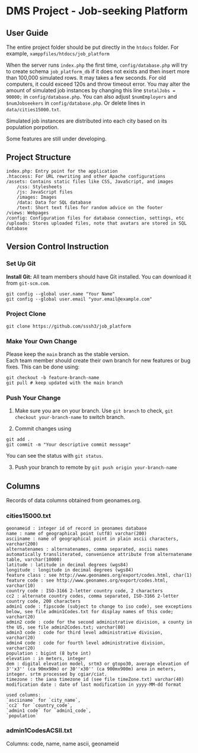 # DMS Project - Job-seeking Platform

## User Guide

The entire project folder should be put directly in the `htdocs` folder. For example, `xamppfiles/htdocs/job_platform`   

When the server runs `index.php` the first time, `config/database.php` will try to create schema `job_platform_db` if it does not exists and then insert more than 100,000 simulated rows. It may takes a few seconds. For old computers, it could exceed 120s and throw timeout error. You may alter the amount of simulated job instances by changing this line `$totalJobs = 90000;` in `config/database.php`. You can also adjust `$numEmployers` and `$numJobseekers` in `config/database.php`. Or delete lines in `data/cities15000.txt`.   

Simulated job instances are distributed into each city based on its population porpotion.  

Some features are still under developing.

## Project Structure
```
index.php: Entry point for the application
.htaccess: For URL rewriting and other Apache configurations
/assets: Contains static files like CSS, JavaScript, and images
    /css: Stylesheets
    /js: JavaScript files
    /images: Images
    /data: Data for SQL database
    /text: Short text files for random advice on the footer
/views: Webpages
/config: Configuration files for database connection, settings, etc
/uploads: Stores uploaded files, note that avatars are stored in SQL database
```

## Version Control Instruction
### Set Up Git
**Install Git:** All team members should have Git installed. You can download it from `git-scm.com`.
```
git config --global user.name "Your Name"
git config --global user.email "your.email@example.com"
```

### Project Clone
```
git clone https://github.com/sssh3/job_platform
```

### Make Your Own Change
Please keep the `main` branch as the stable version.  
Each team member should create their own branch for new features or bug fixes. This can be done using:
```
git checkout -b feature-branch-name
git pull # keep updated with the main branch
```

### Push Your Change
1. Make sure you are on your branch. Use `git branch` to check, `git checkout your-branch-name` to switch branch.

2. Commit changes using 
```
git add .
git commit -m "Your descriptive commit message"
```
You can see the status with `git status`.

3. Push your branch to remote by `git push origin your-branch-name`


## Columns 
Records of data columns obtained from geonames.org.  

### cities15000.txt
```
geonameid : integer id of record in geonames database
name : name of geographical point (utf8) varchar(200)
asciiname : name of geographical point in plain ascii characters, varchar(200)
alternatenames : alternatenames, comma separated, ascii names automatically transliterated, convenience attribute from alternatename table, varchar(10000)
latitude : latitude in decimal degrees (wgs84)
longitude : longitude in decimal degrees (wgs84)
feature class : see http://www.geonames.org/export/codes.html, char(1)
feature code : see http://www.geonames.org/export/codes.html, varchar(10)
country code : ISO-3166 2-letter country code, 2 characters
cc2 : alternate country codes, comma separated, ISO-3166 2-letter country code, 200 characters
admin1 code : fipscode (subject to change to iso code), see exceptions below, see file admin1Codes.txt for display names of this code; varchar(20)
admin2 code : code for the second administrative division, a county in the US, see file admin2Codes.txt; varchar(80)
admin3 code : code for third level administrative division, varchar(20)
admin4 code : code for fourth level administrative division, varchar(20)
population : bigint (8 byte int)
elevation : in meters, integer
dem : digital elevation model, srtm3 or gtopo30, average elevation of 3''x3'' (ca 90mx90m) or 30''x30'' (ca 900mx900m) area in meters, integer. srtm processed by cgiar/ciat.
timezone : the iana timezone id (see file timeZone.txt) varchar(40)
modification date : date of last modification in yyyy-MM-dd format

used columns: 
`asciiname` for `city_name`, 
`cc2` for `country_code`, 
`admin1 code` for `admin1_code`, 
`population`
```
### admin1CodesACSII.txt
Columns: code, name, name ascii, geonameid
